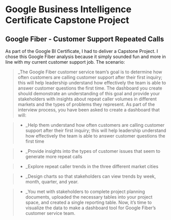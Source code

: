 # Google Business Intelligence Certificate Capstone Project

## Google Fiber - Customer Support Repeated Calls


As part of the Google BI Certificate, I had to deliver a Capstone Project. I chose this Google Fiber analysis because it simply sounded fun and more in line with my current customer support job.
The scenario:

> _The Google Fiber customer service team’s goal is to determine how often customers are calling customer support after their first inquiry; this will help leadership understand how effectively the team is able to answer customer questions the first time. The dashboard you create should demonstrate an understanding of this goal and provide your stakeholders with insights about repeat caller volumes in different markets and the types of problems they represent. As part of the interview process, you have been asked to create a dashboard that will: 

> + _Help them understand how often customers are calling customer support after their first inquiry; this will help leadership understand how effectively the team is able to answer customer questions the first time

> + _Provide insights into the types of customer issues that seem to generate more repeat calls

> + _Explore repeat caller trends in the three different market cities

> + _Design charts so that stakeholders can view trends by week, month, quarter, and year. 

> + _You met with stakeholders to complete project planning documents, uploaded the necessary tables into your project space, and created a single reporting table. Now, it’s time to visualize the data to make a dashboard tool for Google Fiber’s customer service team.

